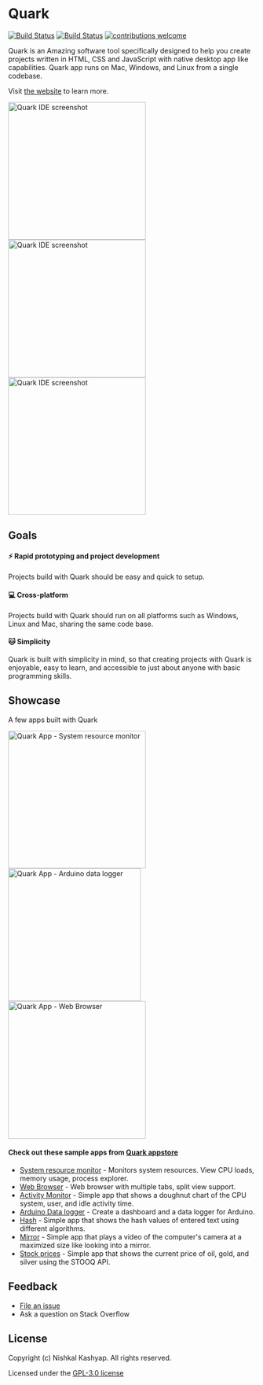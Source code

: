 # Quark

[![Build Status](https://travis-ci.org/Nishkalkashyap/Quark-electron.svg?branch=master-all)](https://travis-ci.org/Nishkalkashyap/Quark-electron)
[![Build Status](https://ci.appveyor.com/api/projects/status/e9n73kxva64pccwe/branch/master-all?svg=true)](https://ci.appveyor.com/project/Nishkalkashyap/quark-electron)
[![contributions welcome](https://img.shields.io/badge/contributions-welcome-brightgreen.svg?style=flat)](https://github.com/Nishkalkashyap/Quark-docs)

Quark is an Amazing software tool specifically designed to help you create projects written in HTML, CSS and JavaScript with native desktop app like capabilities. Quark app runs on Mac, Windows, and Linux from a single codebase.

Visit [the website](https://quarkjs.io) to learn more.

<div>
<img src="./readme/image-1.jpg" alt="Quark IDE screenshot" width="280"/>
<img src="./readme/image-2.jpg" alt="Quark IDE screenshot" width="280"/>
<img src="./readme/image-3.jpg" alt="Quark IDE screenshot" width="280"/>
</div>

## Goals

#### ⚡ Rapid prototyping and project development
Projects build with Quark should be easy and quick to setup.

#### 💻 Cross-platform
Projects build with Quark should run on all platforms such as Windows, Linux and Mac, sharing the same code base.

#### 🐱 Simplicity
Quark is built with simplicity in mind, so that creating projects with Quark is enjoyable, easy to learn, and accessible to just about anyone with basic programming skills.

## Showcase 
A few apps built with Quark

<div>
<img src="./readme/system-monitor.gif" alt="Quark App - System resource monitor" width="280"/>
<img src="https://i.imgur.com/vnvEMNx.gif" alt="Quark App - Arduino data logger" width="270"/>
<img src="./readme/web-browser.gif" alt="Quark App - Web Browser" width="280"/>
</div>

#### Check out these sample apps from [Quark appstore](https://quarkjs.io)
* [System resource monitor](https://dash.quarkjs.io/98ErmpQVApXvbsNWI6lvxLAAhpj2/_ybxmtnoilpu4nwj0t4/project) - Monitors system resources. View CPU loads, memory usage, process explorer.
* [Web Browser](https://dash.quarkjs.io/98ErmpQVApXvbsNWI6lvxLAAhpj2/_0umm60gvnlierd0ku7/project) - Web browser with multiple tabs, split view support.
* [Activity Monitor](https://dash.quarkjs.io/98ErmpQVApXvbsNWI6lvxLAAhpj2/_y43pdal0kqgi99x5fh/project) - Simple app that shows a doughnut chart of the CPU system, user, and idle activity time.
* [Arduino Data logger](https://dash.quarkjs.io/98ErmpQVApXvbsNWI6lvxLAAhpj2/_6if0m0z5ol5inermo8/project) - Create a dashboard and a data logger for Arduino.
* [Hash](https://dash.quarkjs.io/98ErmpQVApXvbsNWI6lvxLAAhpj2/_roomlkgizmk1nzc7of/project) - Simple app that shows the hash values of entered text using different algorithms.
* [Mirror](https://dash.quarkjs.io/98ErmpQVApXvbsNWI6lvxLAAhpj2/_gnk42qk7gepvshsva1/project) - Simple app that plays a video of the computer's camera at a maximized size like looking into a mirror.
* [Stock prices](https://dash.quarkjs.io/98ErmpQVApXvbsNWI6lvxLAAhpj2/_cwub3h5x8ctfdt6rfs/project) - Simple app that shows the current price of oil, gold, and silver using the STOOQ API.

## Feedback

* [File an issue](https://github.com/Nishkalkashyap/Quark-electron/issues)
* Ask a question on Stack Overflow

## License
Copyright (c) Nishkal Kashyap. All rights reserved.

Licensed under the [GPL-3.0 license](https://github.com/Nishkalkashyap/Quark-electron/blob/master/LICENSE)
